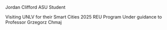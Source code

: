 Jordan Clifford 
ASU Student 

Visiting UNLV for their Smart Cities 2025 REU Program
Under guidance to Professor Grzegorz Chmaj
